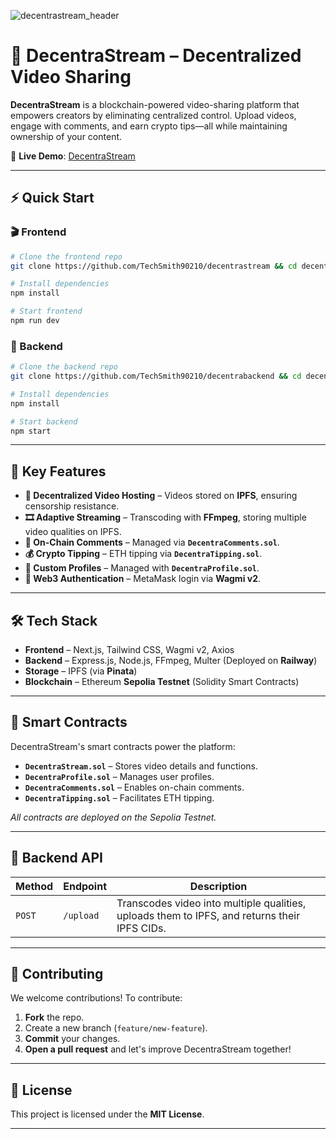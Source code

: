 ![decentrastream_header](https://github.com/user-attachments/assets/9aa15b2a-f3c4-4ec1-a308-8c6a63b9aafc)  

# 🎥 DecentraStream – Decentralized Video Sharing  

**DecentraStream** is a blockchain-powered video-sharing platform that empowers creators by eliminating centralized control. Upload videos, engage with comments, and earn crypto tips—all while maintaining ownership of your content.  

🔗 **Live Demo**: [DecentraStream](https://decentrastream.vercel.app)  

---

## ⚡ Quick Start  
### 🎬 Frontend  
```bash
# Clone the frontend repo
git clone https://github.com/TechSmith90210/decentrastream && cd decentrastream

# Install dependencies
npm install

# Start frontend
npm run dev
```

### 🔧 Backend  
```bash
# Clone the backend repo
git clone https://github.com/TechSmith90210/decentrabackend && cd decentrabackend

# Install dependencies
npm install

# Start backend
npm start
```

---

## 🚀 Key Features  
- **📡 Decentralized Video Hosting** – Videos stored on **IPFS**, ensuring censorship resistance.  
- **🎞 Adaptive Streaming** – Transcoding with **FFmpeg**, storing multiple video qualities on IPFS.  
- **📝 On-Chain Comments** – Managed via **`DecentraComments.sol`**.  
- **💰 Crypto Tipping** – ETH tipping via **`DecentraTipping.sol`**.  
- **👤 Custom Profiles** – Managed with **`DecentraProfile.sol`**.  
- **🔐 Web3 Authentication** – MetaMask login via **Wagmi v2**.  

---

## 🛠 Tech Stack  
- **Frontend** – Next.js, Tailwind CSS, Wagmi v2, Axios  
- **Backend** – Express.js, Node.js, FFmpeg, Multer (Deployed on **Railway**)  
- **Storage** – IPFS (via **Pinata**)  
- **Blockchain** – Ethereum **Sepolia Testnet** (Solidity Smart Contracts)  

---

## 📂 Smart Contracts  
DecentraStream's smart contracts power the platform:  
- **`DecentraStream.sol`** – Stores video details and functions.  
- **`DecentraProfile.sol`** – Manages user profiles.  
- **`DecentraComments.sol`** – Enables on-chain comments.  
- **`DecentraTipping.sol`** – Facilitates ETH tipping.  

_All contracts are deployed on the Sepolia Testnet._  

---

## 🔌 Backend API  
| Method | Endpoint  | Description  |
|--------|-----------|--------------|
| `POST` | `/upload` | Transcodes video into multiple qualities, uploads them to IPFS, and returns their IPFS CIDs. |

---

## 🤝 Contributing  
We welcome contributions! To contribute:  
1. **Fork** the repo.  
2. Create a new branch (`feature/new-feature`).  
3. **Commit** your changes.  
4. **Open a pull request** and let's improve DecentraStream together!  

---

## 📜 License  
This project is licensed under the **MIT License**.  

---
